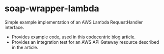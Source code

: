 # soap-wrapper-lambda
Simple example implementation of an AWS Lambda RequestHandler interface.
* Provides example code, used in this [codecentric](https://www.codecentric.de/) blog [article](https://blog.codecentric.de/en/2016/12/serverless-soap-legacy-api-integration-java-aws-lambda-aws-api-gateway/).
* Provides an integration test for an AWS API Gateway resource described in the article.
